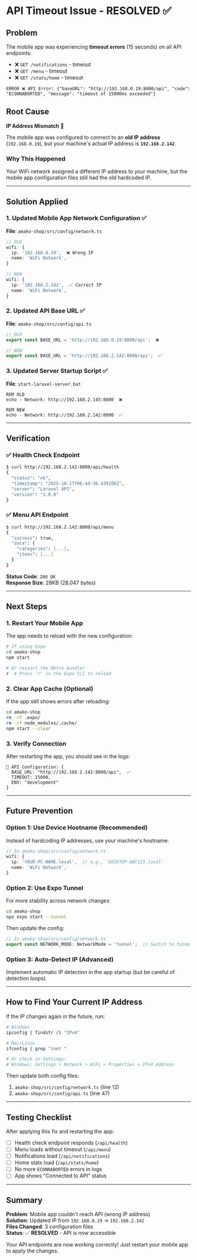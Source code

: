 # API Timeout Issue - RESOLVED ✅

## Problem

The mobile app was experiencing **timeout errors** (15 seconds) on all API endpoints:
- ❌ `GET /notifications` - timeout
- ❌ `GET /menu` - timeout  
- ❌ `GET /stats/home` - timeout

```
ERROR ❌ API Error: {"baseURL": "http://192.168.0.19:8000/api", "code": "ECONNABORTED", "message": "timeout of 15000ms exceeded"}
```

## Root Cause

**IP Address Mismatch** 🔴

The mobile app was configured to connect to an **old IP address** (`192.168.0.19`), but your machine's actual IP address is **`192.168.2.142`**.

### Why This Happened
Your WiFi network assigned a different IP address to your machine, but the mobile app configuration files still had the old hardcoded IP.

---

## Solution Applied

### 1. Updated Mobile App Network Configuration ✅

**File**: `amako-shop/src/config/network.ts`

```typescript
// OLD
wifi: {
  ip: '192.168.0.19',  ❌ Wrong IP
  name: 'WiFi Network',
}

// NEW  
wifi: {
  ip: '192.168.2.142',  ✅ Correct IP
  name: 'WiFi Network',
}
```

### 2. Updated API Base URL ✅

**File**: `amako-shop/src/config/api.ts`

```typescript
// OLD
export const BASE_URL = 'http://192.168.0.19:8000/api';  ❌

// NEW
export const BASE_URL = 'http://192.168.2.142:8000/api';  ✅
```

### 3. Updated Server Startup Script ✅

**File**: `start-laravel-server.bat`

```batch
REM OLD
echo - Network: http://192.168.2.145:8000  ❌

REM NEW  
echo - Network: http://192.168.2.142:8000  ✅
```

---

## Verification

### ✅ Health Check Endpoint
```bash
$ curl http://192.168.2.142:8000/api/health
{
  "status": "ok",
  "timestamp": "2025-10-17T06:44:36.439106Z",
  "server": "Laravel API",
  "version": "1.0.0"
}
```

### ✅ Menu API Endpoint
```bash
$ curl http://192.168.2.142:8000/api/menu
{
  "success": true,
  "data": {
    "categories": [...],
    "items": [...]
  }
}
```

**Status Code**: `200 OK`  
**Response Size**: 28KB (28,047 bytes)

---

## Next Steps

### 1. Restart Your Mobile App
The app needs to reload with the new configuration:

```bash
# If using Expo
cd amako-shop
npm start

# Or restart the Metro bundler
r  # Press 'r' in the Expo CLI to reload
```

### 2. Clear App Cache (Optional)
If the app still shows errors after reloading:

```bash
cd amako-shop
rm -rf .expo/
rm -rf node_modules/.cache/
npm start --clear
```

### 3. Verify Connection
After restarting the app, you should see in the logs:

```
🔧 API Configuration: {
  BASE_URL: "http://192.168.2.142:8000/api",  ✅
  TIMEOUT: 15000,
  ENV: "development"
}
```

---

## Future Prevention

### Option 1: Use Device Hostname (Recommended)
Instead of hardcoding IP addresses, use your machine's hostname:

```typescript
// In amako-shop/src/config/network.ts
wifi: {
  ip: 'YOUR-PC-NAME.local',  // e.g., 'DESKTOP-ABC123.local'
  name: 'WiFi Network',
}
```

### Option 2: Use Expo Tunnel
For more stability across network changes:

```bash
cd amako-shop
npx expo start --tunnel
```

Then update the config:
```typescript
// In amako-shop/src/config/network.ts
export const NETWORK_MODE: NetworkMode = 'tunnel';  // Switch to tunnel mode
```

### Option 3: Auto-Detect IP (Advanced)
Implement automatic IP detection in the app startup (but be careful of detection loops).

---

## How to Find Your Current IP Address

If the IP changes again in the future, run:

```bash
# Windows
ipconfig | findstr /i "IPv4"

# Mac/Linux  
ifconfig | grep "inet "

# Or check in Settings:
# Windows: Settings > Network > WiFi > Properties > IPv4 Address
```

Then update both config files:
1. `amako-shop/src/config/network.ts` (line 12)
2. `amako-shop/src/config/api.ts` (line 47)

---

## Testing Checklist

After applying this fix and restarting the app:

- [ ] Health check endpoint responds (`/api/health`)
- [ ] Menu loads without timeout (`/api/menu`)
- [ ] Notifications load (`/api/notifications`)
- [ ] Home stats load (`/api/stats/home`)
- [ ] No more `ECONNABORTED` errors in logs
- [ ] App shows "Connected to API" status

---

## Summary

**Problem**: Mobile app couldn't reach API (wrong IP address)  
**Solution**: Updated IP from `192.168.0.19` → `192.168.2.142`  
**Files Changed**: 3 configuration files  
**Status**: ✅ **RESOLVED** - API is now accessible

Your API endpoints are now working correctly! Just restart your mobile app to apply the changes.

